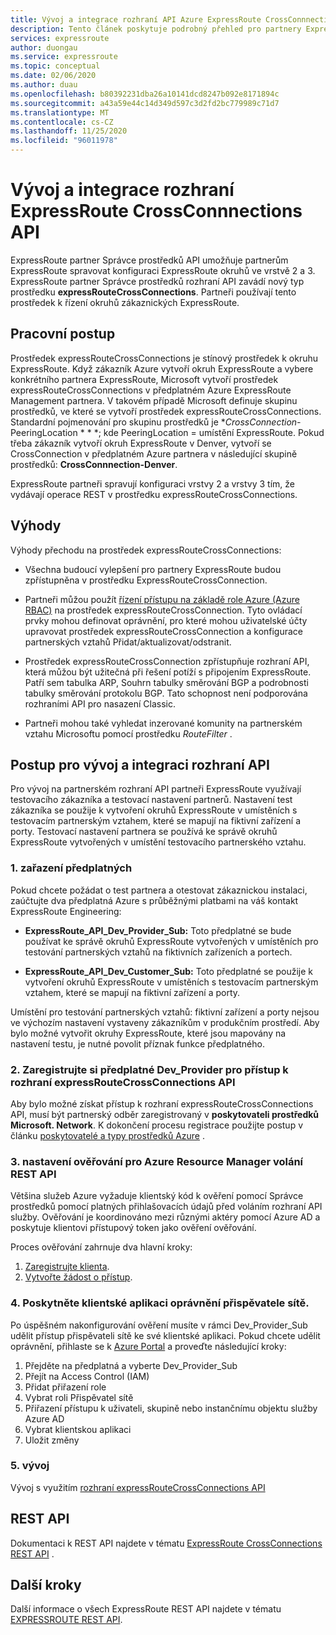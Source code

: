 ```yaml
---
title: Vývoj a integrace rozhraní API Azure ExpressRoute CrossConnnections
description: Tento článek poskytuje podrobný přehled pro partnery ExpressRoute o typu prostředku expressRouteCrossConnections.
services: expressroute
author: duongau
ms.service: expressroute
ms.topic: conceptual
ms.date: 02/06/2020
ms.author: duau
ms.openlocfilehash: b80392231dba26a10141dcd8247b092e8171894c
ms.sourcegitcommit: a43a59e44c14d349d597c3d2fd2bc779989c71d7
ms.translationtype: MT
ms.contentlocale: cs-CZ
ms.lasthandoff: 11/25/2020
ms.locfileid: "96011978"
---
```

# <a name="expressroute-crossconnnections-api-development-and-integration"></a>Vývoj a integrace rozhraní ExpressRoute CrossConnnections API

ExpressRoute partner Správce prostředků API umožňuje partnerům ExpressRoute spravovat konfiguraci ExpressRoute okruhů ve vrstvě 2 a 3. ExpressRoute partner Správce prostředků rozhraní API zavádí nový typ prostředku **expressRouteCrossConnections**. Partneři používají tento prostředek k řízení okruhů zákaznických ExpressRoute.

## <a name="workflow"></a>Pracovní postup

Prostředek expressRouteCrossConnections je stínový prostředek k okruhu ExpressRoute. Když zákazník Azure vytvoří okruh ExpressRoute a vybere konkrétního partnera ExpressRoute, Microsoft vytvoří prostředek expressRouteCrossConnections v předplatném Azure ExpressRoute Management partnera. V takovém případě Microsoft definuje skupinu prostředků, ve které se vytvoří prostředek expressRouteCrossConnections. Standardní pojmenování pro skupinu prostředků je **CrossConnection-* PeeringLocation * * *; kde PeeringLocation = umístění ExpressRoute. Pokud třeba zákazník vytvoří okruh ExpressRoute v Denver, vytvoří se CrossConnection v předplatném Azure partnera v následující skupině prostředků: **CrossConnnection-Denver**.

ExpressRoute partneři spravují konfiguraci vrstvy 2 a vrstvy 3 tím, že vydávají operace REST v prostředku expressRouteCrossConnections.

## <a name="benefits"></a>Výhody

Výhody přechodu na prostředek expressRouteCrossConnections:

* Všechna budoucí vylepšení pro partnery ExpressRoute budou zpřístupněna v prostředku ExpressRouteCrossConnection.

* Partneři můžou použít [řízení přístupu na základě role Azure (Azure RBAC)](../role-based-access-control/overview.md) na prostředek expressRouteCrossConnection. Tyto ovládací prvky mohou definovat oprávnění, pro které mohou uživatelské účty upravovat prostředek expressRouteCrossConnection a konfigurace partnerských vztahů Přidat/aktualizovat/odstranit.

* Prostředek expressRouteCrossConnection zpřístupňuje rozhraní API, která můžou být užitečná při řešení potíží s připojením ExpressRoute. Patří sem tabulka ARP, Souhrn tabulky směrování BGP a podrobnosti tabulky směrování protokolu BGP. Tato schopnost není podporována rozhraními API pro nasazení Classic.

* Partneři mohou také vyhledat inzerované komunity na partnerském vztahu Microsoftu pomocí prostředku *RouteFilter* .

## <a name="api-development-and-integration-steps"></a>Postup pro vývoj a integraci rozhraní API

Pro vývoj na partnerském rozhraní API partneři ExpressRoute využívají testovacího zákazníka a testovací nastavení partnerů. Nastavení test zákazníka se použije k vytvoření okruhů ExpressRoute v umístěních s testovacím partnerským vztahem, které se mapují na fiktivní zařízení a porty. Testovací nastavení partnera se používá ke správě okruhů ExpressRoute vytvořených v umístění testovacího partnerského vztahu.

### <a name="1-enlist-subscriptions"></a>1. zařazení předplatných

Pokud chcete požádat o test partnera a otestovat zákaznickou instalaci, zaúčtujte dva předplatná Azure s průběžnými platbami na váš kontakt ExpressRoute Engineering:
* **ExpressRoute_API_Dev_Provider_Sub:** Toto předplatné se bude používat ke správě okruhů ExpressRoute vytvořených v umístěních pro testování partnerských vztahů na fiktivních zařízeních a portech.

* **ExpressRoute_API_Dev_Customer_Sub:** Toto předplatné se použije k vytvoření okruhů ExpressRoute v umístěních s testovacím partnerským vztahem, které se mapují na fiktivní zařízení a porty.

Umístění pro testování partnerských vztahů: fiktivní zařízení a porty nejsou ve výchozím nastavení vystaveny zákazníkům v produkčním prostředí. Aby bylo možné vytvořit okruhy ExpressRoute, které jsou mapovány na nastavení testu, je nutné povolit příznak funkce předplatného.

### <a name="2-register-the-dev_provider-subscription-to-access-the-expressroutecrossconnections-api"></a>2. Zaregistrujte si předplatné Dev_Provider pro přístup k rozhraní expressRouteCrossConnections API

Aby bylo možné získat přístup k rozhraní expressRouteCrossConnections API, musí být partnerský odběr zaregistrovaný v **poskytovateli prostředků Microsoft. Network**. K dokončení procesu registrace použijte postup v článku [poskytovatelé a typy prostředků Azure](../azure-resource-manager/management/resource-providers-and-types.md#azure-portal) .

### <a name="3-set-up-authentication-for-azure-resource-manager-rest-api-calls"></a>3. nastavení ověřování pro Azure Resource Manager volání REST API

Většina služeb Azure vyžaduje klientský kód k ověření pomocí Správce prostředků pomocí platných přihlašovacích údajů před voláním rozhraní API služby. Ověřování je koordinováno mezi různými aktéry pomocí Azure AD a poskytuje klientovi přístupový token jako ověření ověřování.

Proces ověřování zahrnuje dva hlavní kroky:

1. [Zaregistrujte klienta](/rest/api/azure/#register-your-client-application-with-azure-ad).
2. [Vytvořte žádost o přístup](/rest/api/azure/#create-the-request).

### <a name="4-provide-network-contributor-permission-to-the-client-application"></a>4. Poskytněte klientské aplikaci oprávnění přispěvatele sítě.

Po úspěšném nakonfigurování ověření musíte v rámci Dev_Provider_Sub udělit přístup přispěvateli sítě ke své klientské aplikaci. Pokud chcete udělit oprávnění, přihlaste se k [Azure Portal](https://ms.portal.azure.com/#home) a proveďte následující kroky:

1. Přejděte na předplatná a vyberte Dev_Provider_Sub
2. Přejít na Access Control (IAM)
3. Přidat přiřazení role
4. Vybrat roli Přispěvatel sítě
5. Přiřazení přístupu k uživateli, skupině nebo instančnímu objektu služby Azure AD
6. Vybrat klientskou aplikaci
7. Uložit změny

### <a name="5-develop"></a>5. vývoj

Vývoj s využitím [rozhraní expressRouteCrossConnections API](/rest/api/expressroute/expressroutecrossconnections)

## <a name="rest-api"></a>REST API

Dokumentaci k REST API najdete v tématu [ExpressRoute CrossConnections REST API](/rest/api/expressroute/expressroutecrossconnections) .

## <a name="next-steps"></a>Další kroky

Další informace o všech ExpressRoute REST API najdete v tématu [EXPRESSROUTE REST API](/rest/api/expressroute/).